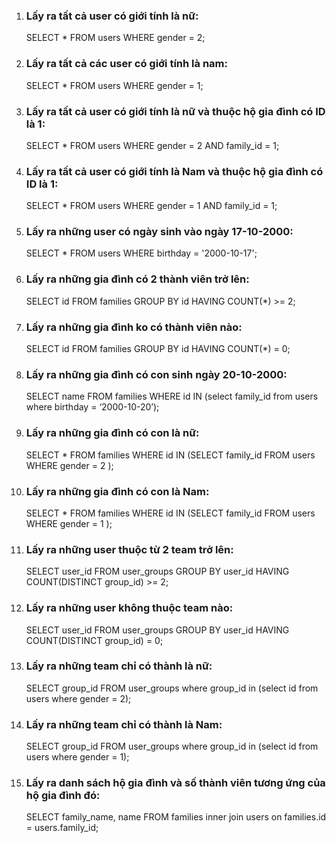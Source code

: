 1. ### Lấy ra tất cả user có giới tính là nữ:

    SELECT * FROM users WHERE gender = 2;

2. ### Lấy ra tất cả các user có giới tính là nam:

    SELECT * FROM users WHERE gender = 1;

3. ### Lấy ra tất cả user có giới tính là nữ và thuộc hộ gia đình có ID là 1:

    SELECT * FROM users WHERE gender = 2 AND family_id = 1;

4. ### Lấy ra tất cả user có giới tính là Nam và thuộc hộ gia đình có ID là 1:

    SELECT * FROM users WHERE gender = 1 AND family_id = 1;

5. ### Lấy ra những user có ngày sinh vào ngày 17-10-2000:

    SELECT * FROM users WHERE birthday = '2000-10-17';

6. ### Lấy ra những gia đình có 2 thành viên trở lên:

    SELECT id FROM families GROUP BY id HAVING COUNT(*) >= 2;

7. ### Lấy ra những gia đình ko có thành viên nào:

    SELECT id FROM families GROUP BY id HAVING COUNT(*) = 0;

8. ### Lấy ra những gia đình có con sinh ngày 20-10-2000:

    SELECT name FROM families WHERE id IN (select family_id from users where birthday = ‘2000-10-20’);

9. ### Lấy ra những gia đình có con là nữ:

    SELECT * FROM families WHERE id IN (SELECT family_id FROM users WHERE gender = 2 );

10. ### Lấy ra những gia đình có con là Nam:

    SELECT * FROM families WHERE id IN (SELECT family_id FROM users WHERE gender = 1 );

11. ### Lấy ra những user thuộc từ 2 team trở lên:

    SELECT user_id FROM user_groups GROUP BY user_id HAVING COUNT(DISTINCT group_id) >= 2;

12. ### Lấy ra những user không thuộc team nào:

    SELECT user_id FROM user_groups GROUP BY user_id HAVING COUNT(DISTINCT group_id) = 0;

13. ### Lấy ra những team chỉ có thành là nữ:

    SELECT group_id FROM user_groups where group_id in (select id from users where gender = 2);

14. ### Lấy ra những team chỉ có thành là Nam:

    SELECT group_id FROM user_groups where group_id in (select id from users where gender = 1);

15. ### Lấy ra danh sách hộ gia đình và số thành viên tương ứng của hộ gia đình đó:

    SELECT family_name, name FROM families inner join users on families.id = users.family_id;